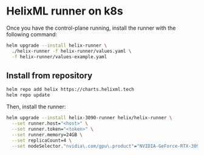 # HelixML runner on k8s

Once you have the control-plane running, install the runner with the following command:

```bash
helm upgrade --install helix-runner \
  ./helix-runner -f helix-runner/values.yaml \
  -f helix-runner/values-example.yaml
```

## Install from repository

```bash
helm repo add helix https://charts.helixml.tech
helm repo update
```

Then, install the runner:

```bash
helm upgrade --install helix-3090-runner helix/helix-runner \
  --set runner.host="<host>" \
  --set runner.token="<token>" \
  --set runner.memory=24GB \
  --set replicaCount=4 \
  --set nodeSelector."nvidia\.com/gpu\.product"="NVIDIA-GeForce-RTX-3090-Ti"
```